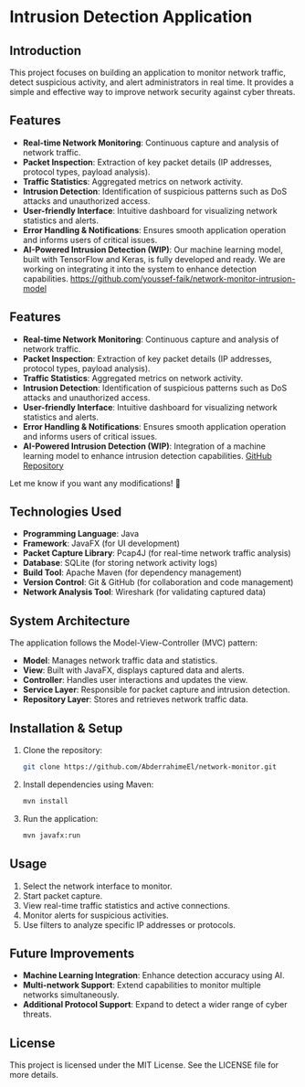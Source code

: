 # Intrusion Detection Application

## Introduction
This project focuses on building an application to monitor network traffic, detect suspicious activity, and alert administrators in real time. It provides a simple and effective way to improve network security against cyber threats.

## Features
- **Real-time Network Monitoring**: Continuous capture and analysis of network traffic.
- **Packet Inspection**: Extraction of key packet details (IP addresses, protocol types, payload analysis).
- **Traffic Statistics**: Aggregated metrics on network activity.
- **Intrusion Detection**: Identification of suspicious patterns such as DoS attacks and unauthorized access.
- **User-friendly Interface**: Intuitive dashboard for visualizing network statistics and alerts.
- **Error Handling & Notifications**: Ensures smooth application operation and informs users of critical issues.
- **AI-Powered Intrusion Detection (WIP)**: Our machine learning model, built with TensorFlow and Keras, is fully developed and ready. We are working on integrating it into the system to enhance detection capabilities. https://github.com/youssef-faik/network-monitor-intrusion-model

## Features  
- **Real-time Network Monitoring**: Continuous capture and analysis of network traffic.  
- **Packet Inspection**: Extraction of key packet details (IP addresses, protocol types, payload analysis).  
- **Traffic Statistics**: Aggregated metrics on network activity.  
- **Intrusion Detection**: Identification of suspicious patterns such as DoS attacks and unauthorized access.  
- **User-friendly Interface**: Intuitive dashboard for visualizing network statistics and alerts.  
- **Error Handling & Notifications**: Ensures smooth application operation and informs users of critical issues.  
- **AI-Powered Intrusion Detection (WIP)**: Integration of a machine learning model to enhance intrusion detection capabilities. [GitHub Repository](https://github.com/youssef-faik/network-monitor-intrusion-model)  

Let me know if you want any modifications! 🚀

## Technologies Used
- **Programming Language**: Java
- **Framework**: JavaFX (for UI development)
- **Packet Capture Library**: Pcap4J (for real-time network traffic analysis)
- **Database**: SQLite (for storing network activity logs)
- **Build Tool**: Apache Maven (for dependency management)
- **Version Control**: Git & GitHub (for collaboration and code management)
- **Network Analysis Tool**: Wireshark (for validating captured data)

## System Architecture
The application follows the Model-View-Controller (MVC) pattern:
- **Model**: Manages network traffic data and statistics.
- **View**: Built with JavaFX, displays captured data and alerts.
- **Controller**: Handles user interactions and updates the view.
- **Service Layer**: Responsible for packet capture and intrusion detection.
- **Repository Layer**: Stores and retrieves network traffic data.

## Installation & Setup
1. Clone the repository:
   ```sh
   git clone https://github.com/AbderrahimeEl/network-monitor.git
   ```
2. Install dependencies using Maven:
   ```sh
   mvn install
   ```
3. Run the application:
   ```sh
   mvn javafx:run
   ```

## Usage
1. Select the network interface to monitor.
2. Start packet capture.
3. View real-time traffic statistics and active connections.
4. Monitor alerts for suspicious activities.
5. Use filters to analyze specific IP addresses or protocols.

## Future Improvements
- **Machine Learning Integration**: Enhance detection accuracy using AI.
- **Multi-network Support**: Extend capabilities to monitor multiple networks simultaneously.
- **Additional Protocol Support**: Expand to detect a wider range of cyber threats.


## License
This project is licensed under the MIT License. See the LICENSE file for more details.

